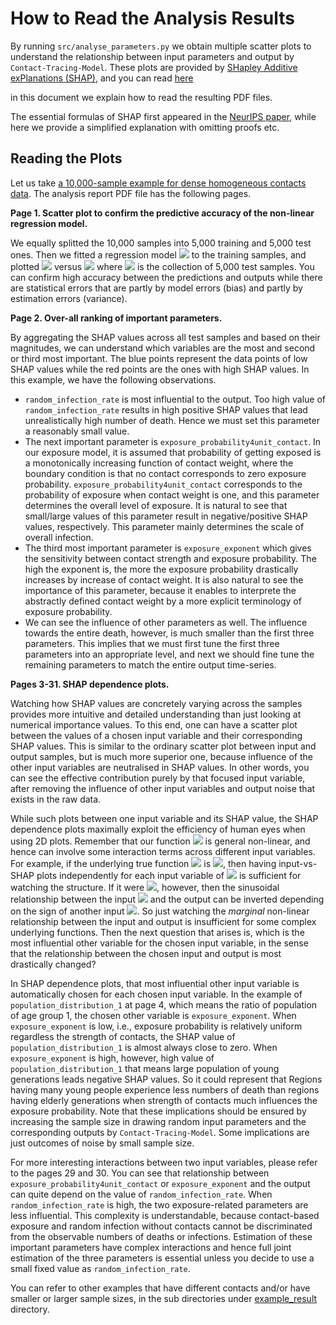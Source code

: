 # How to Read the Analysis Results

By running `src/analyse_parameters.py` we obtain multiple scatter plots to understand
the relationship between input parameters and output by `Contact-Tracing-Model`.
These plots are provided by [SHapley Additive exPlanations (SHAP)](https://github.com/slundberg/shap),
and you can read [here](./interprete_analysis.md)

in this document we explain how to read the resulting PDF files.
 
The essential formulas of SHAP first appeared in
the [NeurIPS paper](http://papers.nips.cc/paper/7062-a-unified-approach-to-interpreting-model-predictions),
while here we provide a simplified explanation with omitting proofs etc.

## Reading the Plots

Let us take [a 10,000-sample example for dense homogeneous contacts data](./example_result/homogeneous_contacts_dense/total_death.n10k.pdf). The analysis report PDF file has the following pages.  

**Page 1. Scatter plot to confirm the predictive accuracy of the non-linear regression model.** 

We equally splitted the 10,000 samples into 5,000 training and 5,000 test ones. Then we fitted a regression model <img src="https://render.githubusercontent.com/render/math?math=\widehat{f}: {\mathbb R}^d\to{\mathbb R}"> to the training samples, and plotted <img src="https://render.githubusercontent.com/render/math?math=\widehat{f}(\boldsymbol{x}_t)"> versus
<img src="https://render.githubusercontent.com/render/math?math=y_t"> 
where <img src="https://render.githubusercontent.com/render/math?math=(\boldsymbol{x}_t, y_t)_{t=1}^n">
is the collection of 5,000 test samples. You can confirm high accuracy between the predictions and outputs
while there are statistical errors that are partly by model errors (bias) and partly by estimation errors (variance). 
 
**Page 2. Over-all ranking of important parameters.**

By aggregating the SHAP values across all test samples and
based on their magnitudes, we can understand which variables are the most and second or third most important.
The blue points represent the data points of low SHAP values while the red points are the ones with high SHAP values. 
In this example, we have the following observations.

- `random_infection_rate` is most influential to the output. Too high value of  `random_infection_rate` results in 
high positive SHAP values that lead unrealistically high number of death. Hence we must set this parameter a reasonably small value.
- The next important parameter is `exposure_probability4unit_contact`. In our exposure model,
it is assumed that probability of getting exposed is a monotonically increasing function of contact weight,
where the boundary condition is that no contact corresponds to zero exposure probability. 
`exposure_probability4unit_contact` corresponds to the probability of exposure when contact weight is one,
and this parameter determines the overall level of exposure. It is natural to see that small/large values of this parameter
result in negative/positive SHAP values, respectively. This parameter mainly determines the scale of overall infection.
- The third most important parameter is `exposure_exponent` which gives the sensitivity between contact strength and exposure probability. The high the exponent is, the more the exposure probability drastically increases by increase of contact weight. It is also natural to see the importance of this parameter, because it enables to interprete
the abstractly defined contact weight by a more explicit terminology of exposure probability.
- We can see the influence of other parameters as well. The influence towards the entire death, however,
is much smaller than the first three parameters. This implies that we must first tune the first three parameters
into an appropriate level, and next we should fine tune the remaining parameters to match the entire output time-series.

**Pages 3-31. SHAP dependence plots.**

Watching how SHAP values are concretely varying across the samples provides more intuitive and detailed
understanding than just looking at numerical importance values. To this end, one can have a scatter plot
between the values of a chosen input variable and their corresponding SHAP values. This is similar
to the ordinary scatter plot between input and output samples, but is much more superior one, because
influence of the other input variables are neutralised in SHAP values. In other words, you can
see the effective contribution purely by that focused input variable, after removing the influence of other input
variables and output noise that exists in the raw data.

While such plots between one input variable and its SHAP value, the SHAP dependence plots maximally exploit
the efficiency of human eyes when using 2D plots. Remember that our function 
<img src="https://render.githubusercontent.com/render/math?math=\widehat{f}: {\mathbb R}^d\to{\mathbb R}">
is general non-linear, and hence can involve some interaction terms across different input variables.
For example, if the underlying true function <img src="https://render.githubusercontent.com/render/math?math=f: {\mathbb R}^d\to{\mathbb R}"> is <img src="https://render.githubusercontent.com/render/math?math=f(X)=a %2B b \cos 2\pi X_1 %2B c X_2^2">,
then having input-vs-SHAP plots independently
for each input variable of <img src="https://render.githubusercontent.com/render/math?math=(X_1, X_2)"> is sufficient
for watching the structure.
If it were
<img src="https://render.githubusercontent.com/render/math?math=f(X)=a %2B b X_2 \cos 2\pi X_1">, however,
then the sinusoidal relationship between the input <img src="https://render.githubusercontent.com/render/math?math=X_1">
and the output can be inverted depending on the sign of 
another input <img src="https://render.githubusercontent.com/render/math?math=X_2">.
So just watching the *marginal* non-linear relationship between the input and output is insufficient
for some complex underlying functions.
Then the next question that arises is, which is the most influential other variable
for the chosen input variable, in the sense that the relationship between the chosen input and output
is most drastically changed?

In SHAP dependence plots, that most influential other input variable is automatically chosen
for each chosen input variable. In the example of `population_distribution_1`  at page 4, which
means the ratio of population of age group 1, the chosen other variable is `exposure_exponent`.
When `exposure_exponent` is low, i.e., exposure probability is relatively uniform regardless the strength of contacts,
the SHAP value of  `population_distribution_1` is almost always close to zero. When `exposure_exponent` is high,
however, high value of `population_distribution_1` that means large population of young generations
leads negative SHAP values. So it could represent that
Regions having many young people experience less numbers of death than regions having elderly generations
when strength of contacts much influences the exposure probability.
Note that these implications should be ensured by increasing the sample size in drawing random input parameters
and the corresponding outputs by `Contact-Tracing-Model`. Some implications
are just outcomes of noise by small sample size.

For more interesting interactions between two input variables,
please refer to the pages 29 and 30. You can see that relationship between `exposure_probability4unit_contact`
or `exposure_exponent` and the output can quite depend on the value of `random_infection_rate`. When
`random_infection_rate` is high, the two exposure-related parameters are less influential. This
complexity is understandable, because 
contact-based exposure and random infection without contacts cannot be discriminated
from the observable numbers of deaths or infections. Estimation of these important parameters
have complex interactions and hence full joint estimation of the three parameters is essential
unless you decide to use a small fixed value as `random_infection_rate`.

You can refer to other examples
that have different contacts and/or have smaller or larger sample sizes,
in the sub directories under [example_result](./example_result) directory.